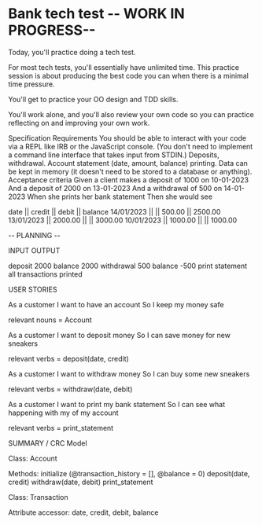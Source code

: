 <h1> Bank tech test -- WORK IN PROGRESS-- </h1>

Today, you'll practice doing a tech test.

For most tech tests, you'll essentially have unlimited time. This practice session is about producing the best code you can when there is a minimal time pressure.

You'll get to practice your OO design and TDD skills.

You'll work alone, and you'll also review your own code so you can practice reflecting on and improving your own work.

Specification
Requirements
You should be able to interact with your code via a REPL like IRB or the JavaScript console. (You don't need to implement a command line interface that takes input from STDIN.)
Deposits, withdrawal.
Account statement (date, amount, balance) printing.
Data can be kept in memory (it doesn't need to be stored to a database or anything).
Acceptance criteria
Given a client makes a deposit of 1000 on 10-01-2023
And a deposit of 2000 on 13-01-2023
And a withdrawal of 500 on 14-01-2023
When she prints her bank statement
Then she would see

date || credit || debit || balance
14/01/2023 || || 500.00 || 2500.00
13/01/2023 || 2000.00 || || 3000.00
10/01/2023 || 1000.00 || || 1000.00


-- PLANNING --

INPUT                                               OUTPUT 

deposit 2000                              balance 2000
withdrawal 500                          balance -500
print statement                           all transactions printed


USER STORIES

As a customer
I want to have an account
So I keep my money safe

relevant nouns = Account

As a customer
I want to deposit money
So I can save money for new sneakers

relevant verbs = deposit(date, credit)

As a customer
I want to withdraw money
So I can buy some new sneakers

relevant verbs = withdraw(date, debit)

As a customer
I want to print my bank statement
So I can see what happening with my of my account

relevant verbs = print_statement

SUMMARY / CRC Model

Class: Account

Methods:
initialize (@transaction_history = [], @balance = 0)
deposit(date, credit)
withdraw(date, debit)
print_statement

Class: Transaction

Attribute accessor: date, credit, debit, balance
